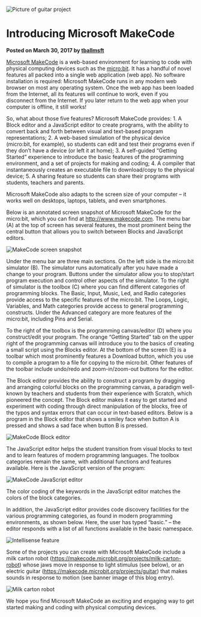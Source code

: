 ![Picture of guitar project](/static/blog/makecode-overview/guitar.jpg)

# Introducing Microsoft MakeCode

**Posted on March 30, 2017 by [tballmsft](https://github.com/tballmsft)**

[Microsoft MakeCode](http://www.makecode.com) is a web-based environment for learning to code with physical computing devices such as the [micro:bit](http://www.microbit.org). It has a handful of novel features all packed into a single web application (web app). No software installation is required: Microsoft MakeCode runs in any modern web browser on most any operating system. Once the web app has been loaded from the Internet, all its features will continue to work, even if you disconnect from the Internet. If you later return to the web app when your computer is offline, it still works!

So, what about those five features? Microsoft MakeCode provides: 1. A Block editor and a JavaScript editor to create programs, with the ability to convert back and forth between visual and text-based program representations; 2. A web-based simulation of the physical device (micro:bit, for example), so students can edit and test their programs even if they don’t have a device (or left it at home); 3. A self-guided “Getting Started” experience to introduce the basic features of the programming environment, and a set of projects for making and coding; 4. A compiler that instantaneously creates an executable file to download/copy to the physical device; 5. A sharing feature so students can share their programs with students, teachers and parents.

Microsoft MakeCode also adapts to the screen size of your computer – it works well on desktops, laptops, tablets, and even smartphones.

Below is an annotated screen snapshot of Microsoft MakeCode for the micro:bit, which you can find at http://www.makecode.com. The menu bar (A) at the top of screen has several features, the most prominent being the central button that allows you to switch between Blocks and JavaScript editors.

![MakeCode screen snapshot](/static/blog/makecode-overview/annotatedMakeCode.jpg)

Under the menu bar are three main sections. On the left side is the micro:bit simulator (B). The simulator runs automatically after you have made a change to your program. Buttons under the simulator allow you to stop/start program execution and control other aspects of the simulator. To the right of simulator is the toolbox (C) where you can find different categories of programming blocks. The Basic, Input, Music, Led, and Radio categories provide access to the specific features of the micro:bit. The Loops, Logic, Variables, and Math categories provide access to general programming constructs. Under the Advanced category are more features of the micro:bit, including Pins and Serial.

To the right of the toolbox is the programming canvas/editor (D) where you construct/edit your program. The orange “Getting Started” tab on the upper right of the programming canvas will introduce you to the basics of creating a small script using the Blocks editor. At the bottom of the screen (E) is a toolbar which most prominently features a Download button, which you use to compile a program to a file for copying to the micro:bit. Other features of the toolbar include undo/redo and zoom-in/zoom-out buttons for the editor.

The Block editor provides the ability to construct a program by dragging and arranging colorful blocks on the programming canvas, a paradigm well-known by teachers and students from their experience with Scratch, which pioneered the concept. The Block editor makes it easy to get started and experiment with coding through direct manipulation of the blocks, free of the typos and syntax errors that can occur in text-based editors. Below is a program in the Block editor that shows a smiley face when button A is pressed and shows a sad face when button B is pressed.

![MakeCode Block editor](/static/blog/makecode-overview/blockEditor.jpg)

The JavaScript editor helps the student transition from visual blocks to text and to learn features of modern programming languages. The toolbox categories remain the same, with additional functions and features available. Here is the JavaScript version of the program:

![MakeCode JavaScript editor](/static/blog/makecode-overview/javascriptEditor.jpg)

The color coding of the keywords in the JavaScript editor matches the colors of the block categories.

In addition, the JavaScript editor provides code discovery facilities for the various programming categories, as found in modern programming environments, as shown below. Here, the user has typed “basic.” – the editor responds with a list of all functions available in the basic namespace.

![Intellisense feature](/static/blog/makecode-overview/intellisenseEditor.jpg)

Some of the projects you can create with Microsoft MakeCode include a milk carton robot (https://makecode.microbit.org/projects/milk-carton-robot) whose jaws move in response to light stimulus (see below), or an electric guitar (https://makecode.microbit.org/projects/guitar) that makes sounds in response to motion (see banner image of this blog entry).

![Milk carton robot](/static/blog/makecode-overview/milkcartonRobot.jpg)

We hope you find Microsoft MakeCode an exciting and engaging way to get started making and coding with physical computing devices.